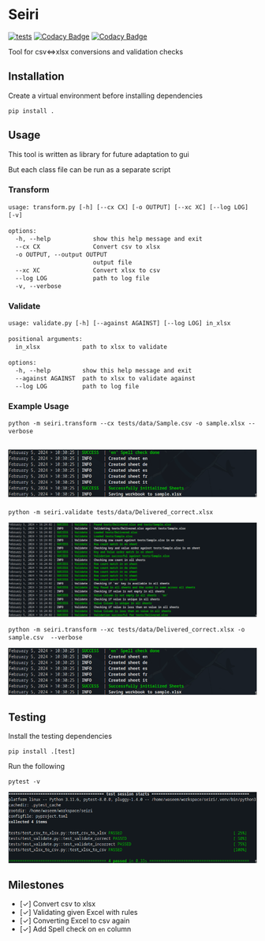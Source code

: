 # Seiri
[![tests](https://github.com/waseemr02/seiri/actions/workflows/seiri_test.yml/badge.svg?branch=main)](https://github.com/waseemr02/seiri/actions/workflows/seiri_test.yml)
[![Codacy Badge](https://app.codacy.com/project/badge/Grade/2543d30ee224499a91a09b5c04b10454)](https://app.codacy.com/gh/waseemR02/seiri/dashboard?utm_source=gh&utm_medium=referral&utm_content=&utm_campaign=Badge_grade)
[![Codacy Badge](https://app.codacy.com/project/badge/Coverage/2543d30ee224499a91a09b5c04b10454)](https://app.codacy.com/gh/waseemR02/seiri/dashboard?utm_source=gh&utm_medium=referral&utm_content=&utm_campaign=Badge_coverage)

Tool for csv$\Leftrightarrow$xlsx conversions and validation checks

## Installation
Create a virtual environment before installing dependencies
```
pip install .
```

## Usage
This tool is written as library for future adaptation to gui

But each class file can be run as a separate script

### Transform
```
usage: transform.py [-h] [--cx CX] [-o OUTPUT] [--xc XC] [--log LOG] [-v]

options:
  -h, --help            show this help message and exit
  --cx CX               Convert csv to xlsx
  -o OUTPUT, --output OUTPUT
                        output file
  --xc XC               Convert xlsx to csv
  --log LOG             path to log file
  -v, --verbose
```

### Validate
```
usage: validate.py [-h] [--against AGAINST] [--log LOG] in_xlsx

positional arguments:
  in_xlsx            path to xlsx to validate

options:
  -h, --help         show this help message and exit
  --against AGAINST  path to xlsx to validate against
  --log LOG          path to log file
```
### Example Usage

```
python -m seiri.transform --cx tests/data/Sample.csv -o sample.xlsx --verbose
```
![csv_to_xlsx](assets/images/transform_csv_to_xlsx.png)
-----------------
```
python -m seiri.validate tests/data/Delivered_correct.xlsx
```
![validation](assets/images/validate.png)
```
python -m seiri.transform --xc tests/data/Delivered_correct.xlsx -o sample.csv  --verbose
```
![xlsx_to_csv](assets/images/transform_csv_to_xlsx.png)

## Testing
Install the testing dependencies
```
pip install .[test]
```

Run the following
```
pytest -v
```
![pytest](assets/images/pytest.png)

## Milestones
- [$\checkmark$] Convert csv to xlsx
- [$\checkmark$] Validating given Excel with rules
- [$\checkmark$] Converting Excel to csv again
- [$\checkmark$] Add Spell check on `en` column
